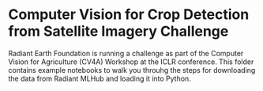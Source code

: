 # Computer Vision for Crop Detection from Satellite Imagery Challenge

Radiant Earth Foundation is running a challenge as part of the Computer Vision for Agriculture (CV4A) Workshop at the ICLR conference. This folder contains example notebooks to walk you throuhg the steps for downloading the data from Radiant MLHub and loading it into Python. 

